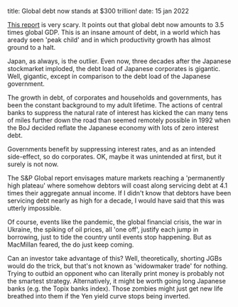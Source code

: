 title: Global debt now stands at $300 trillion! 
date: 15 jan 2022

[This report](https://www.spglobal.com/en/research-insights/featured/special-editorial/look-forward/global-debt-leverage-is-a-great-reset-coming) is very scary.
It points out that global debt now amounts to 3.5 times global GDP.
This is an insane amount of debt, in a world which has aready seen 'peak child' 
and in which productivity growth has almost ground to a halt.

Japan, as always, is the outlier. Even now, three decades after the Japanese
stockmarket imploded, the debt load of Japanese corporates is gigantic.
Well, gigantic, except in comparison to the debt load of the Japanese government.

The growth in debt, of corporates and households and governments, has been
the constant background to my adult lifetime.
The actions of central banks to suppress the natural rate of interest
has kicked the can many tens of miles further down the road than seemed
remotely possible in 1992 when the BoJ decided reflate the Japanese economy 
with lots of zero interest debt.

Governments benefit by suppressing interest rates, and as an intended side-effect, 
so do corporates. OK, maybe it was unintended at first, but it surely is not now.

The S&P Global report envisages mature markets reaching a 'permanently high plateau' where somehow debtors will coast along servicing debt at 4.1 times their aggregate annual income. If I didn't know that debtors have been servicing debt nearly as high for a decade, I would have said that this was utterly impossible.

Of course, events like the pandemic, the global financial crisis, the war in Ukraine, the spiking of oil prices, all  'one off', justify each jump in borrowing, just to tide the
country until events stop happening. 
But as MacMillan feared, the do just keep coming. 

Can an investor take advantage of this? Well, theoretically, shorting JGBs would do the trick, but that's not known as 'widowmaker trade' for nothing.
Trying to outbid an opponent who can literally print money is probably not the smartest strategy.
Alternatively, it might be worth going long Japanese banks (e.g. the Topix banks index). Those zombies might just get new life breathed into them if the Yen yield curve stops being inverted.


